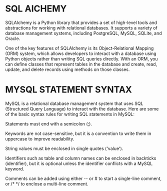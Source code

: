 # SQL AICHEMY
SQLAlchemy is a Python library that provides a set of high-level tools and abstractions for working with relational databases. It supports a variety of database management systems, including PostgreSQL, MySQL, SQLite, and Oracle.

One of the key features of SQLAlchemy is its Object-Relational Mapping (ORM) system, which allows developers to interact with a database using Python objects rather than writing SQL queries directly. With an ORM, you can define classes that represent tables in the database and create, read, update, and delete records using methods on those classes.
# MYSQL STATEMENT SYNTAX
MySQL is a relational database management system that uses SQL (Structured Query Language) to interact with the database. Here are some of the basic syntax rules for writing SQL statements in MySQL:

Statements must end with a semicolon (;).

Keywords are not case-sensitive, but it is a convention to write them in uppercase to improve readability.

String values must be enclosed in single quotes ('value').

Identifiers such as table and column names can be enclosed in backticks (identifier), but it is optional unless the identifier conflicts with a MySQL keyword.

Comments can be added using either -- or # to start a single-line comment, or /* */ to enclose a multi-line comment.